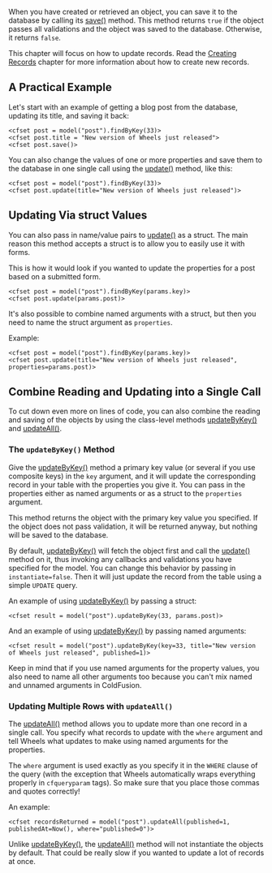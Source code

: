 When you have created or retrieved an object, you can save it to the database by calling its [save()](save.md) method. This method returns `true` if the object passes all validations and the object was saved to the database. Otherwise, it returns `false`.

This chapter will focus on how to update records. Read the [Creating Records](CreatingRecords.md) chapter for more information about how to create new records.

## A Practical Example ##

Let's start with an example of getting a blog post from the database, updating its title, and saving it back:

```
<cfset post = model("post").findByKey(33)>
<cfset post.title = "New version of Wheels just released">
<cfset post.save()>
```

You can also change the values of one or more properties and save them to the database in one single call using the [update()](update.md) method, like this:

```
<cfset post = model("post").findByKey(33)>
<cfset post.update(title="New version of Wheels just released")>
```

## Updating Via struct Values ##

You can also pass in name/value pairs to [update()](update.md) as a struct. The main reason this method accepts a struct is to allow you to easily use it with forms.

This is how it would look if you wanted to update the properties for a post based on a submitted form.

```
<cfset post = model("post").findByKey(params.key)>
<cfset post.update(params.post)>
```

It's also possible to combine named arguments with a struct, but then you need to name the struct argument as `properties`.

Example:

```
<cfset post = model("post").findByKey(params.key)>
<cfset post.update(title="New version of Wheels just released", properties=params.post)>
```

## Combine Reading and Updating into a Single Call ##

To cut down even more on lines of code, you can also combine the reading and saving of the objects by using the class-level methods [updateByKey()](updateByKey.md) and [updateAll()](updateAll.md).

### The `updateByKey()` Method ###

Give the [updateByKey()](updateByKey.md) method a primary key value (or several if you use composite keys) in the `key` argument, and it will update the corresponding record in your table with the properties you give it. You can pass in the properties either as named arguments or as a struct to the `properties` argument.

This method returns the object with the primary key value you specified. If the object does not pass validation, it will be returned anyway, but nothing will be saved to the database.

By default, [updateByKey()](updateByKey.md) will fetch the object first and call the [update()](update.md) method on it, thus invoking any callbacks and validations you have specified for the model. You can change this behavior by passing in `instantiate=false`. Then it will just update the record from the table using a simple `UPDATE` query.

An example of using [updateByKey()](updateByKey.md) by passing a struct:

```
<cfset result = model("post").updateByKey(33, params.post)>
```

And an example of using [updateByKey()](updateByKey.md) by passing named arguments:

```
<cfset result = model("post").updateByKey(key=33, title="New version of Wheels just released", published=1)>
```

Keep in mind that if you use named arguments for the property values, you also need to name all other arguments too because you can't mix named and unnamed arguments in ColdFusion.

### Updating Multiple Rows with `updateAll()` ###

The [updateAll()](updateAll.md) method allows you to update more than one record in a single call. You specify what records to update with the `where` argument and tell Wheels what updates to make using named arguments for the properties.

The `where` argument is used exactly as you specify it in the `WHERE` clause of the query (with the exception that Wheels automatically wraps everything properly in `cfqueryparam` tags). So make sure that you place those commas and quotes correctly!

An example:

```
<cfset recordsReturned = model("post").updateAll(published=1, publishedAt=Now(), where="published=0")>
```

Unlike [updateByKey()](updateByKey.md), the [updateAll()](updateAll.md) method will not instantiate the objects by default. That could be really slow if you wanted to update a lot of records at once.